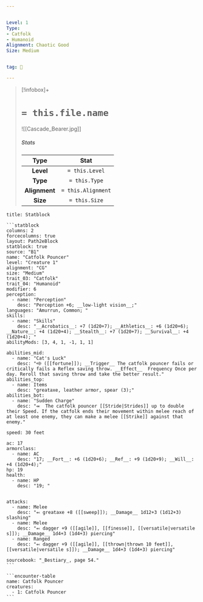 ```yaml
---


Level: 1
Type:
- Catfolk
- Humanoid
Alignment: Chaotic Good
Size: Medium


tag: 👹

---
```



> [!infobox]+
> #  `= this.file.name`
> ![[Cascade_Bearer.jpg]]
> ##### Stats
> Type | Stat |
> :---:|:---:|
> **Level** | `= this.Level` |
> **Type** | `= this.Type` |
> **Alignment** | `= this.Alignment` |
> **Size** | `= this.Size` |



````ad-info
title: Statblock

```statblock
columns: 2
forcecolumns: true
layout: Path2eBlock
statblock: true
source: "B1"
name: "Catfolk Pouncer"
level: "Creature 1"
alignment: "CG"
size: "Medium"
trait_03: "Catfolk"
trait_04: "Humanoid"
modifier: 6
perception:
  - name: "Perception"
    desc: "Perception +6; __low-light vision__;"
languages: "Amurrun, Common; "
skills:
  - name: "Skills"
    desc: "__Acrobatics__: +7 (1d20+7); __Athletics__: +6 (1d20+6); __Nature__: +4 (1d20+4); __Stealth__: +7 (1d20+7); __Survival__: +4 (1d20+4); "
abilityMods: [3, 4, 1, -1, 1, 1]

abilities_mid:
  - name: "Cat's Luck"
    desc: "⬲ ([[fortune]]); __Trigger__ The catfolk pouncer fails or critically fails a Reflex saving throw. __Effect__  Frequency Once per day. Reroll that saving throw and take the better result."
abilities_top:
  - name: Items
    desc: "greataxe, leather armor, spear (3);"
abilities_bot:
  - name: "Sudden Charge"
    desc: "⬺  The catfolk pouncer [[Stride|Strides]] up to double their Speed. If the catfolk ends their movement within melee reach of at least one enemy, they can make a melee [[Strike]] against that enemy."

speed: 30 feet

ac: 17
armorclass:
  - name: AC
    desc: "17; __Fort__: +6 (1d20+6); __Ref__: +9 (1d20+9); __Will__: +4 (1d20+4);"
hp: 19
health:
  - name: HP
    desc: "19; "


attacks:
  - name: Melee
    desc: "⬻ greataxe +8 ([[sweep]]); __Damage__ 1d12+3 (1d12+3) slashing"
  - name: Melee
    desc: "⬻ dagger +9 ([[agile]], [[finesse]], [[versatile|versatile s]]); __Damage__ 1d4+3 (1d4+3) piercing"
  - name: Ranged
    desc: "⬻ dagger +9 ([[agile]], [[thrown|thrown 10 feet]], [[versatile|versatile s]]); __Damage__ 1d4+3 (1d4+3) piercing"

sourcebook: "_Bestiary_, page 54."
```

```encounter-table
name: Catfolk Pouncer
creatures:
  - 1: Catfolk Pouncer
```

````


